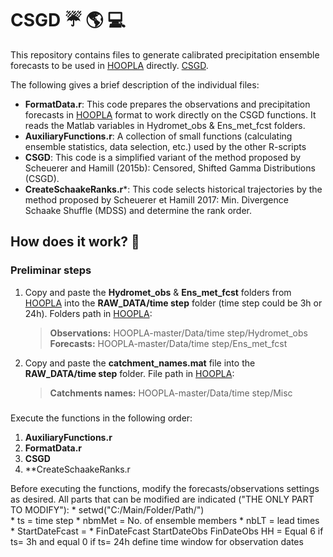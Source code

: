 # CSGD :umbrella: :earth_americas: :computer:
This repository contains files to generate calibrated precipitation ensemble forecasts to be used in [HOOPLA](https://github.com/AntoineThiboult/HOOPLA) directly. 
[CSGD](https://github.com/mscheuerer/PrecipitationFields).

The following gives a brief description of the individual files: 

* **FormatData.r**: This code prepares the observations and precipitation forecasts in [HOOPLA](https://github.com/AntoineThiboult/HOOPLA) format to work directly on the CSGD functions. It reads the Matlab variables in Hydromet_obs & Ens_met_fcst folders. 
* **AuxiliaryFunctions.r**: A collection of small functions (calculating ensemble statistics, data selection, etc.) used by the other R-scripts
* **CSGD**: This code is a simplified variant of the method proposed by Scheuerer and Hamill (2015b): Censored, Shifted Gamma Distributions (CSGD).  
* **CreateSchaakeRanks.r***: This code selects historical trajectories by the method proposed by Scheuerer et Hamill 2017: Min. Divergence Schaake Shuffle (MDSS) and determine the rank order.


## How does it work? :memo:

### Preliminar steps

1. Copy and paste the **Hydromet_obs** & **Ens_met_fcst** folders from [HOOPLA](https://github.com/AntoineThiboult/HOOPLA) into the **RAW_DATA/time step** folder (time step could be 3h or 24h). Folders path in [HOOPLA](https://github.com/AntoineThiboult/HOOPLA):
    >  **Observations:** HOOPLA-master/Data/time step/Hydromet_obs
    >  **Forecasts:** HOOPLA-master/Data/time step/Ens_met_fcst 
2. Copy and paste the **catchment_names.mat** file into the **RAW_DATA/time step** folder. File path in [HOOPLA](https://github.com/AntoineThiboult/HOOPLA):
    > **Catchments names:** HOOPLA-master/Data/time step/Misc

### 
Execute the functions in the following order:
1. **AuxiliaryFunctions.r** 
2. **FormatData.r**
3. **CSGD**
4. **CreateSchaakeRanks.r
    
Before executing the functions, modify the forecasts/observations settings as desired. All parts that can be modified are indicated ("THE ONLY PART TO MODIFY"):
    * setwd("C:/Main/Folder/Path/")  
    * ts = time step
    * nbmMet = No. of ensemble members
    * nbLT = lead times
    * StartDateFcast = 
    * FinDateFcast
    StartDateObs
    FinDateObs
    HH = Equal 6 if ts= 3h and equal 0 if ts= 24h define time window for observation dates


